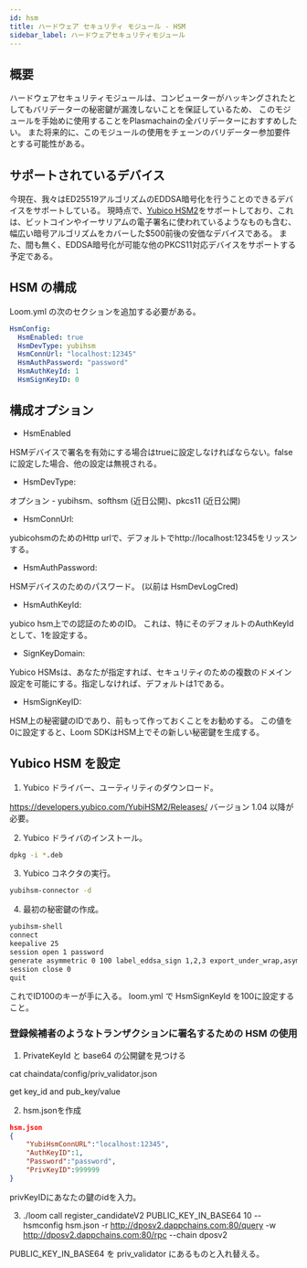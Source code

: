 ```yaml
---
id: hsm
title: ハードウェア セキュリティ モジュール - HSM
sidebar_label: ハードウェアセキュリティモジュール
---
```

## 概要

ハードウェアセキュリティモジュールは、コンピューターがハッキングされたとしてもバリデーターの秘密鍵が漏洩しないことを保証しているため、 このモジュールを手始めに使用することをPlasmachainの全バリデーターにおすすめしたい。 また将来的に、このモジュールの使用をチェーンのバリデーター参加要件とする可能性がある。

## サポートされているデバイス

今現在、我々はED25519アルゴリズムのEDDSA暗号化を行うことのできるデバイスをサポートしている。 現時点で、[Yubico HSM2](https://www.yubico.com/products/yubihsm/)をサポートしており、これは、ビットコインやイーサリアムの電子署名に使われているようなものも含む、幅広い暗号アルゴリズムをカバーした$500前後の安価なデバイスである。 また、間も無く、EDDSA暗号化が可能な他のPKCS11対応デバイスをサポートする予定である。

## HSM の構成

Loom.yml の次のセクションを追加する必要がある。

```yaml
HsmConfig:
  HsmEnabled: true
  HsmDevType: yubihsm
  HsmConnUrl: "localhost:12345"
  HsmAuthPassword: "password"
  HsmAuthKeyId: 1
  HsmSignKeyID: 0
```

## 構成オプション

* HsmEnabled

HSMデバイスで署名を有効にする場合はtrueに設定しなければならない。falseに設定した場合、他の設定は無視される。

* HsmDevType: 

オプション - yubihsm、softhsm (近日公開)、pkcs11 (近日公開)

* HsmConnUrl:

yubicohsmのためのHttp urlで、デフォルトでhttp://localhost:12345をリッスンする。

* HsmAuthPassword: 

HSMデバイスのためのパスワード。 (以前は HsmDevLogCred)

* HsmAuthKeyId:

yubico hsm上での認証のためのID。 これは、特にそのデフォルトのAuthKeyIdとして、1を設定する。

* SignKeyDomain:

Yubico HSMsは、あなたが指定すれば、セキュリティのための複数のドメイン設定を可能にする。指定しなければ、デフォルトは1である。

* HsmSignKeyID:

HSM上の秘密鍵のIDであり、前もって作っておくことをお勧めする。 この値を0に設定すると、Loom SDKはHSM上でその新しい秘密鍵を生成する。

## Yubico HSM を設定

1. Yubico ドライバー、ユーティリティのダウンロード。

<https://developers.yubico.com/YubiHSM2/Releases/> バージョン 1.04 以降が必要。

2. Yubico ドライバのインストール。 

```bash
dpkg -i *.deb 
```

3. Yubico コネクタの実行。

```bash
yubihsm-connector -d 
```

4. 最初の秘密鍵の作成。

```bash
yubihsm-shell
connect
keepalive 25
session open 1 password
generate asymmetric 0 100 label_eddsa_sign 1,2,3 export_under_wrap,asymmetric_sign_eddsa ed25519
session close 0
quit
```

これでID100のキーが手に入る。 loom.yml で HsmSignKeyId を100に設定すること。

### 登録候補者のようなトランザクションに署名するための HSM の使用

1. PrivateKeyId と base64 の公開鍵を見つける

cat chaindata/config/priv_validator.json

get key_id and pub_key/value

2. hsm.jsonを作成

```json
hsm.json
{
    "YubiHsmConnURL":"localhost:12345",
    "AuthKeyID":1,
    "Password":"password",
    "PrivKeyID":999999 
}
```

privKeyIDにあなたの鍵のidを入力。

3. ./loom call register_candidateV2 PUBLIC_KEY_IN_BASE64 10 --hsmconfig hsm.json -r http://dposv2.dappchains.com:80/query -w http://dposv2.dappchains.com:80/rpc --chain dposv2

PUBLIC_KEY_IN_BASE64 を priv_validator にあるものと入れ替える。